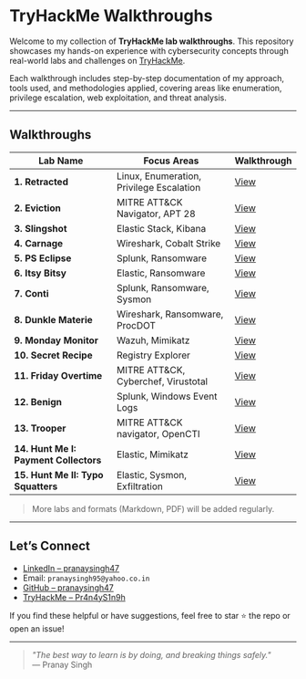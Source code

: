 # TryHackMe Walkthroughs

Welcome to my collection of **TryHackMe lab walkthroughs**. This repository showcases my hands-on experience with cybersecurity concepts through real-world labs and challenges on [TryHackMe](https://tryhackme.com/).

Each walkthrough includes step-by-step documentation of my approach, tools used, and methodologies applied, covering areas like enumeration, privilege escalation, web exploitation, and threat analysis.

---

## Walkthroughs

| Lab Name   | Focus Areas                                       | Walkthrough |
|--------------|-------------------------------------------------------|----------------|
| **1. Retracted** | Linux, Enumeration, Privilege Escalation              | [View](./Retracted.md)  |
| **2. Eviction**  | MITRE ATT&CK Navigator, APT 28                        | [View](./Eviction.md)   |
| **3. Slingshot** | Elastic Stack, Kibana                                 | [View](./Slingshot.md)  |
| **4. Carnage**   | Wireshark, Cobalt Strike                              | [View](./Carnage.md)    |
| **5. PS Eclipse**   | Splunk, Ransomware                                 | [View](./PS_Eclipse.md)  |
| **6. Itsy Bitsy**   | Elastic, Ransomware                                | [View](./ItsyBitsy.md)  |
| **7. Conti**   | Splunk, Ransomware, Sysmon                              | [View](./Conti.md)  |
| **8. Dunkle Materie**   | Wireshark, Ransomware, ProcDOT                 | [View](./Dunkle_Materie.md)  |
| **9. Monday Monitor**   | Wazuh, Mimikatz                                | [View](./Monday_Monitor.md)  |
| **10. Secret Recipe**   |  Registry Explorer                             | [View](./Secret_Recipe.md)  |
| **11. Friday Overtime**   |  MITRE ATT&CK, Cyberchef, Virustotal         | [View](./Friday_Overtime.md)  |
| **12. Benign**   |  Splunk, Windows Event Logs                           | [View](./Benign.md)  |
| **13. Trooper**   |   MITRE ATT&CK navigator, OpenCTI                    | [View](./Trooper.md)  |
| **14. Hunt Me I: Payment Collectors**   | Elastic, Mimikatz              | [View](./Hunt_Me_I:Payment_Collectors.md)  |
| **15. Hunt Me II: Typo Squatters**   | Elastic, Sysmon, Exfiltration     | [View](./Hunt_Me_II:Typo_Squatters.md)  |

> More labs and formats (Markdown, PDF) will be added regularly.

---

## Let’s Connect

- [LinkedIn – pranaysingh47](https://linkedin.com/in/pranaysingh47)
- Email: `pranaysingh95@yahoo.co.in`
- [GitHub – pranaysingh47](https://github.com/pranaysingh47)
- [TryHackMe – Pr4n4yS1n9h](https://tryhackme.com/p/Pr4n4yS1n9h)

If you find these helpful or have suggestions, feel free to star ⭐ the repo or open an issue!

---

> _"The best way to learn is by doing, and breaking things safely."_  
> — Pranay Singh
